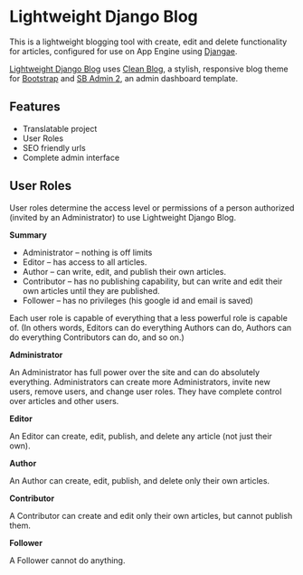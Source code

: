 # Lightweight Django Blog

This is a lightweight blogging tool with create, edit and delete functionality for articles, configured for use on App Engine using [Djangae](https://github.com/potatolondon/djangae).

[Lightweight Django Blog](https://lightweight-django-blog.appspot.com/) uses [Clean Blog](http://startbootstrap.com/template-overviews/clean-blog/), a stylish, responsive blog theme for [Bootstrap](http://getbootstrap.com/) and [SB Admin 2](http://startbootstrap.com/template-overviews/sb-admin-2/), an admin dashboard template.


## Features

* Translatable project
* User Roles
* SEO friendly urls
* Complete admin interface

## User Roles

User roles determine the access level or permissions of a person authorized (invited by an Administrator) to use Lightweight Django Blog.

**Summary**

* Administrator – nothing is off limits
* Editor – has access to all articles.
* Author – can write, edit, and publish their own articles.
* Contributor – has no publishing capability, but can write and edit their own articles until they are published.
* Follower – has no privileges (his google id and email is saved)


Each user role is capable of everything that a less powerful role is capable of. (In others words, Editors can do everything Authors can do, Authors can do everything Contributors can do, and so on.)

**Administrator**

An Administrator has full power over the site and can do absolutely everything. Administrators can create more Administrators, invite new users,  remove users, and change user roles. They have complete control over articles and other users.

**Editor**

An Editor can create, edit, publish, and delete any article (not just their own).

**Author**

An Author can create, edit, publish, and delete only their own articles.

**Contributor**

A Contributor can create and edit only their own articles, but cannot publish them.

**Follower**

A Follower cannot do anything.
